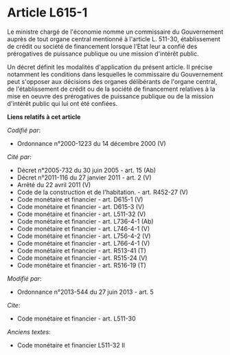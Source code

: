 # Article L615-1

Le ministre chargé de l'économie nomme un commissaire du Gouvernement auprès de tout organe central mentionné à l'article L.
511-30, établissement de crédit ou société de financement lorsque l'Etat leur a confié des prérogatives de puissance publique
ou une mission d'intérêt public. 

Un décret définit les modalités d'application du présent article. Il précise notamment les conditions dans lesquelles le
commissaire du Gouvernement peut s'opposer aux décisions des organes délibérants de l'organe central, de l'établissement de
crédit ou de la société de financement relatives à la mise en oeuvre des prérogatives de puissance publique ou de la mission
d'intérêt public qui lui ont été confiées.

**Liens relatifs à cet article**

_Codifié par_:

  - Ordonnance n°2000-1223 du 14 décembre 2000 (V)

_Cité par_:

  - Décret n°2005-732 du 30 juin 2005 - art. 15 (Ab)
  - Décret n°2011-116 du 27 janvier 2011 - art. 2 (V)
  - Arrêté du 22 avril 2011 (V)
  - Code de la construction et de l'habitation. - art. R452-27 (V)
  - Code monétaire et financier - art. D615-1 (V)
  - Code monétaire et financier - art. D615-3 (V)
  - Code monétaire et financier - art. L511-32 (V)
  - Code monétaire et financier - art. L736-4-1 (Ab)
  - Code monétaire et financier - art. L746-4-1 (V)
  - Code monétaire et financier - art. L756-4-2 (V)
  - Code monétaire et financier - art. L766-4-1 (V)
  - Code monétaire et financier - art. R513-41 (T)
  - Code monétaire et financier - art. R515-24 (V)
  - Code monétaire et financier - art. R516-19 (T)

_Modifié par_:

  - Ordonnance n°2013-544 du 27 juin 2013 - art. 5

_Cite_:

  - Code monétaire et financier - art. L511-30

_Anciens textes_:

  - Code monétaire et financier L511-32 II
